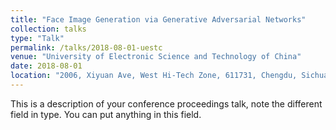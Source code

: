 ```yaml
---
title: "Face Image Generation via Generative Adversarial Networks"
collection: talks
type: "Talk"
permalink: /talks/2018-08-01-uestc
venue: "University of Electronic Science and Technology of China"
date: 2018-08-01
location: "2006, Xiyuan Ave, West Hi-Tech Zone, 611731, Chengdu, Sichuan, China, 2018"
---
```


This is a description of your conference proceedings talk, note the different field in type. You can put anything in this field.
